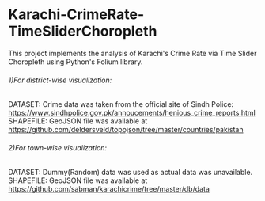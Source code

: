 # Karachi-CrimeRate-TimeSliderChoropleth

This project implements the analysis of Karachi's Crime Rate via Time Slider Choropleth using Python's Folium library.


###### 1)For district-wise visualization: </br>
DATASET: Crime data was taken from the official site of Sindh Police: https://www.sindhpolice.gov.pk/annoucements/henious_crime_reports.html </br>
SHAPEFILE: GeoJSON file was available at https://github.com/deldersveld/topojson/tree/master/countries/pakistan

###### 2)For town-wise visualization: </br>
DATASET: Dummy(Random) data was used as actual data was unavailable. </br>
SHAPEFILE: GeoJSON file was available at https://github.com/sabman/karachicrime/tree/master/db/data

